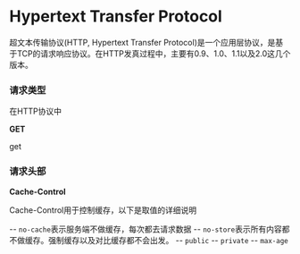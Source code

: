 # Hypertext Transfer Protocol

超文本传输协议(HTTP, Hypertext Transfer Protocol)是一个应用层协议，是基于TCP的请求响应协议。在HTTP发真过程中，主要有0.9、1.0、1.1以及2.0这几个版本。


### 请求类型

在HTTP协议中

**GET**

get


### 请求头部

**Cache-Control**

Cache-Control用于控制缓存，以下是取值的详细说明

-- `no-cache`表示服务端不做缓存，每次都去请求数据
-- `no-store`表示所有内容都不做缓存。强制缓存以及对比缓存都不会出发。
-- `public`
-- `private`
-- `max-age`
